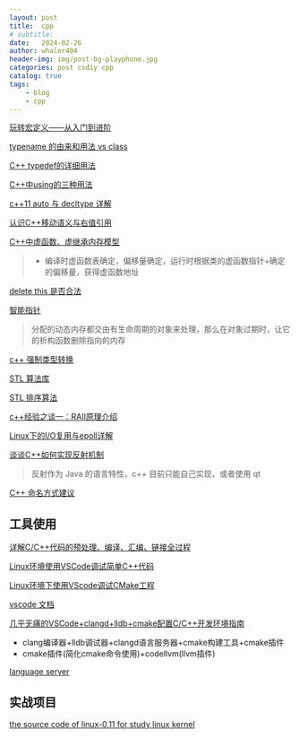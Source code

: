 ```yaml
---
layout: post
title:  cpp
# subtitle: 
date:   2024-02-26
author: whaler404
header-img: img/post-bg-playphone.jpg
categories: post csdiy cpp
catalog: true
tags:
    - blog
    - cpp
---
```


[玩转宏定义——从入门到进阶](https://www.cnblogs.com/cheng-liu/p/17060729.html)

[typename 的由来和用法 vs class](https://zhuanlan.zhihu.com/p/335777990)

[C++ typedef的详细用法](https://zhuanlan.zhihu.com/p/413574268)

[C++中using的三种用法](https://zhuanlan.zhihu.com/p/156155959)

[c++11 auto 与 decltype 详解](https://zhuanlan.zhihu.com/p/137662774)

[认识C++移动语义与右值引用](https://zhuanlan.zhihu.com/p/347977300)

[C++中虚函数、虚继承内存模型](https://zhuanlan.zhihu.com/p/41309205)
> - 编译时虚函数表确定，偏移量确定，运行时根据类的虚函数指针+确定的偏移量，获得虚函数地址

[delete this 是否合法](https://www.cnblogs.com/lyxtech/articles/15185272.html)

[智能指针](https://zhuanlan.zhihu.com/p/526147194)
> 分配的动态内存都交由有生命周期的对象来处理，那么在对象过期时，让它的析构函数删除指向的内存

[c++ 强制类型转换](https://zhuanlan.zhihu.com/p/101493574)

[STL 算法库](https://zh.cppreference.com/w/cpp/algorithm)

[STL 排序算法](https://oi-wiki.org/basic/stl-sort/)

[c++经验之谈一：RAII原理介绍](https://zhuanlan.zhihu.com/p/34660259)

[Linux下的I/O复用与epoll详解](https://www.cnblogs.com/lojunren/p/3856290.html)

[谈谈C++如何实现反射机制](https://zhuanlan.zhihu.com/p/70044481)
> 反射作为 Java 的语言特性，c++ 目前只能自己实现，或者使用 qt

[C++ 命名方式建议](https://blog.csdn.net/K346K346/article/details/81395342)

## 工具使用

[详解C/C++代码的预处理、编译、汇编、链接全过程](https://zhuanlan.zhihu.com/p/618037867)

[Linux环境使用VSCode调试简单C++代码](https://zhuanlan.zhihu.com/p/618040277)

[Linux环境下使用VScode调试CMake工程](https://zhuanlan.zhihu.com/p/618043511)

[vscode 文档](https://code.visualstudio.com/docs/editor/variables-reference)

[几乎无痛的VSCode+clangd+lldb+cmake配置C/C++开发环境指南](https://zhuanlan.zhihu.com/p/566365173)
- clang编译器+lldb调试器+clangd语言服务器+cmake构建工具+cmake插件
- cmake插件(简化cmake命令使用)+codellvm(llvm插件)

[language server](https://zhuanlan.zhihu.com/p/398790625)

## 实战项目

[the source code of linux-0.11 for study linux kernel](https://github.com/karottc/linux-0.11)